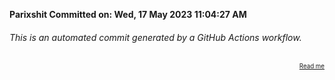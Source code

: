 **Parixshit Committed on: Wed, 17 May 2023 11:04:27 AM** <!-- 872ca564-490c-4771-8743-9e9ffff25593 -->

###### This is an automated commit generated by a GitHub Actions workflow.

<div align="right"><sub><sup><a href="https://github.com/Parixshit/AutoCommit.git">Read me</a></sup></sub></div>
